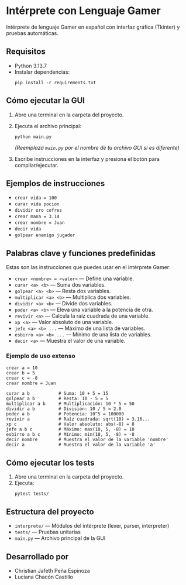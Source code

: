# Intérprete con Lenguaje Gamer

Intérprete de lenguaje Gamer en español con interfaz gráfica (Tkinter) y pruebas automáticas.

## Requisitos

- Python 3.13.7
- Instalar dependencias:
  ```
  pip install -r requirements.txt
  ```

## Cómo ejecutar la GUI

1. Abre una terminal en la carpeta del proyecto.
2. Ejecuta el archivo principal:
   ```
   python main.py
   ```
   *(Reemplaza `main.py` por el nombre de tu archivo GUI si es diferente)*

3. Escribe instrucciones en la interfaz y presiona el botón para compilar/ejecutar.

## Ejemplos de instrucciones

- `crear vida = 100`
- `curar vida pocion`
- `dividir oro cofres`
- `crear mana = 3.14`
- `crear nombre = Juan`
- `decir vida`
- `golpear enemigo jugador`

## Palabras clave y funciones predefinidas

Estas son las instrucciones que puedes usar en el intérprete Gamer:

- `crear <nombre> = <valor>` — Define una variable.
- `curar <a> <b>` — Suma dos variables.
- `golpear <a> <b>` — Resta dos variables.
- `multiplicar <a> <b>` — Multiplica dos variables.
- `dividir <a> <b>` — Divide dos variables.
- `poder <a> <b>` — Eleva una variable a la potencia de otra.
- `revivir <a>` — Calcula la raíz cuadrada de una variable.
- `xp <a>` — Valor absoluto de una variable.
- `jefe <a> <b> ...` — Máximo de una lista de variables.
- `esbirro <a> <b> ...` — Mínimo de una lista de variables.
- `decir <a>` — Muestra el valor de una variable.

### Ejemplo de uso extenso

```
crear a = 10
crear b = 5
crear c = -8
crear nombre = Juan

curar a b           # Suma: 10 + 5 = 15
golpear a b         # Resta: 10 - 5 = 5
multiplicar a b     # Multiplicación: 10 * 5 = 50
dividir a b         # División: 10 / 5 = 2.0
poder a b           # Potencia: 10^5 = 100000
revivir a           # Raíz cuadrada: sqrt(10) = 3.16...
xp c                # Valor absoluto: abs(-8) = 8
jefe a b c          # Máximo: max(10, 5, -8) = 10
esbirro a b c       # Mínimo: min(10, 5, -8) = -8
decir nombre        # Muestra el valor de la variable 'nombre'
decir a             # Muestra el valor de la variable 'a'
```

## Cómo ejecutar los tests

1. Abre una terminal en la carpeta del proyecto.
2. Ejecuta:
   ```
   pytest tests/
   ```

## Estructura del proyecto

- `interprete/` — Módulos del intérprete (lexer, parser, interpreter)
- `tests/` — Pruebas unitarias
- `main.py` — Archivo principal de la GUI

## Desarrollado por

- Christian Jafeth Peña Espinoza
- Luciana Chacón Castillo
